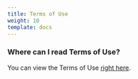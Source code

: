 ```yaml
---
title: Terms of Use
weight: 10
template: docs
---
```

### Where can I read Terms of Use?

You can view the Terms of Use <a href="https://www.peachfinance.com/terms-of-use">right here</a>.